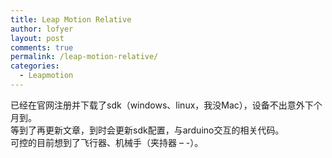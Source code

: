 ```yaml
---
title: Leap Motion Relative
author: lofyer
layout: post
comments: true
permalink: /leap-motion-relative/
categories:
  - Leapmotion
---
```

已经在官网注册并下载了sdk（windows、linux，我没Mac），设备不出意外下个月到。  
等到了再更新文章，到时会更新sdk配置，与arduino交互的相关代码。  
可控的目前想到了飞行器、机械手（夹持器 &#8211; -）。